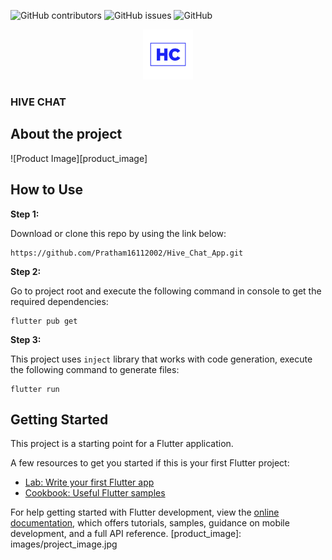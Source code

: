![GitHub contributors](https://img.shields.io/github/contributors/Pratham16112002/Hive_Chat_App)
![GitHub issues](https://img.shields.io/github/issues/Pratham16112002/Hive_Chat_App)
![GitHub](https://img.shields.io/github/license/Pratham16112002/Hive_Chat_App)

<div align="center">
    <a href="">
    <img src="images/Logo.png" alt="Logo" width="80" height="80">
    </a>
</div>

### HIVE CHAT

## About the project

![Product Image][product_image]

## How to Use

**Step 1:**

Download or clone this repo by using the link below:

```
https://github.com/Pratham16112002/Hive_Chat_App.git
```

**Step 2:**

Go to project root and execute the following command in console to get the required dependencies:

```
flutter pub get
```

**Step 3:**

This project uses `inject` library that works with code generation, execute the following command to generate files:

```
flutter run
```

## Getting Started

This project is a starting point for a Flutter application.

A few resources to get you started if this is your first Flutter project:

- [Lab: Write your first Flutter app](https://docs.flutter.dev/get-started/codelab)
- [Cookbook: Useful Flutter samples](https://docs.flutter.dev/cookbook)

For help getting started with Flutter development, view the
[online documentation](https://docs.flutter.dev/), which offers tutorials,
samples, guidance on mobile development, and a full API reference.
[product_image]: images/project_image.jpg
